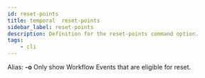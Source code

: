```yaml
---
id: reset-points
title: temporal  reset-points
sidebar_label: reset-points
description: Definition for the reset-points command option.
tags:
	- cli
---
```


Alias: **-o**
Only show Workflow Events that are eligible for reset.
